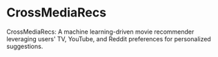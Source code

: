 # CrossMediaRecs
CrossMediaRecs: A machine learning-driven movie recommender leveraging users' TV, YouTube, and Reddit preferences for personalized suggestions.
